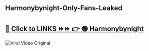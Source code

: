 
 ## Harmonybynight-Only-Fans-Leaked

# <h2><a href="https://clipsfans.com/Harmonybynight&ref=git">🔗 Click to LINKS ⏩⏩ 👉 🟢 Harmonybynight </a></h2>

<a href="https://clipsfans.com/Harmonybynight&ref=git" rel="nofollow" data-target="animated-image.originalLink"><img src="https://i.ibb.co.com/xMMVF88/686577567.gif" alt="Viral Video Original" style="max-width: 100%; display: inline-block;" data-target="animated-image.originalImage"></a>
